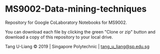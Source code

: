 # MS9002-Data-mining-techniques

Repository for Google CoLaboratory Notebooks for MS9002. 

You can download each file by clicking the green "Clone or zip" button and download a copy of this repository to your local drive. 

Tang U-Liang &copy; 2019 | Singapore Polytechnic | tang_u_liang@sp.edu.sg
